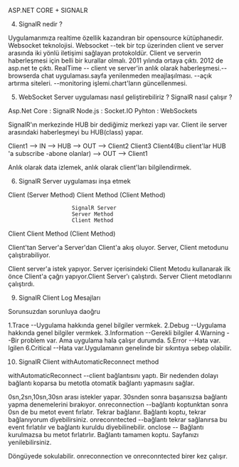 
ASP.NET CORE + SIGNALR

4. SignalR nedir ?

Uygulamarımıza realtime özellik kazandıran bir opensource kütüphanedir.
Websocket teknolojisi.
Websocket --tek bir tcp üzerinden client ve server arasında iki yönlü iletişimi sağlayan protokoldür. Client ve serverin haberleşmesi için belli bir kurallar olmalı.
2011 yılında ortaya çıktı. 2012 de asp.net te çıktı.
RealTime -- client ve server'in anlık olarak haberleşmesi.--browserda chat uygulaması.sayfa yenilenmeden meajlaşılması. --açık artırma siteleri. --monitoring işlemi.chart'ların güncellenmesi.



5. WebSocket Server uygulaması nasıl geliştirebiliriz ? SignalR nasıl çalışır ?

Asp.Net Core : SignalR
Node.js : Socket.IO
Pyhton : WebSockets

SignalR'ın merkezinde HUB bir dediğimiz merkezi yapı var. Client ile server arasındaki haberleşmeyi bu HUB(class) yapar.

Client1 --> IN --> HUB --> OUT --> Client2 Client3 Client4(Bu client'lar HUB 'a subscribe -abone olanlar) --> OUT --> Client1

Anlık olarak data izlemek, anlık olarak client'ları bilgilendirmek.


6. SignalR Server uygulaması inşa etmek

Client           (Server Method)
Client Method	 (Client Method)

						SignalR Server
						Server Method
						Client Method
Client 
Client Method 	 (Client Method)

Client'tan Server'a Server'dan Client'a akış oluyor. Server, Client metodunu çalıştırabiliyor.

Client server'a istek yapıyor. Server içerisindeki Client Metodu kullanarak ilk önce Client'a çağrı yapıyor.Client Server'ı çalıştırdı. Server Client metodlarını çalıştırdı.



9. SignalR Client Log Mesajları

Sorunsuzdan sorunluya daoğru

1.Trace  		--Uygulama hakkında genel bilgiler vermkek.
2.Debug  		--Uygulama hakkında genel bilgiler vermkek.
3.Information  	--Gerekli bilgiler
4.Warning		--Bir problem var. Ama uygulama hala çalışır durumda.
5.Error			--Hata var. lgilen
6.Critical		--Hata var.Uygulamanın genelinde bir sıkıntıya sebep olabilir.


10. SignalR Client withAutomaticReconnect method

withAutomaticReconnect  --client bağlantısını yaptı. Bir nedenden dolayı bağlantı koparsa bu metotla otomatik bağlantı yapmasını sağlar.

0sn,2sn,10sn,30sn arası istekler yapar. 30snden sonra başarısızsa bağlantı yapma denemelerini bırakıyor.
onreconnection 	--bağlantı koptunktan sonra 0sn de bu metot event fırlatır. Tekrar bağlanır. Bağlantı koptu, tekrar bağlanıyorum diyebilirsiniz.
onreconntected 		--bağlantı tekrar sağlanırsa bu event fırlatılır ve bağlantı kuruldu diyebilinebilir.
onclose	-- Bağlantı kurulmazsa bu metot fırlatırlır. Bağlantı tamamen koptu. Sayfanızı yenilebilirsiniz.

Döngüyede sokulabilir.
onreconnection ve onreconntected birer kez çalışır.


